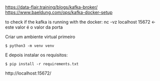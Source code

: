 https://data-flair.training/blogs/kafka-broker/
https://www.baeldung.com/ops/kafka-docker-setup

to check if the kafka is running with the docker: nc -vz localhost 15672 <- este valor é o valor da porta

Criar um ambiente virtual primeiro

`$ python3 -m venv venv`

E depois instalar os requisitos:

`$ pip install -r requirements.txt`


http://localhost:15672/ 

